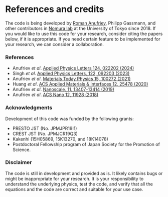 # References and credits

The code is being developed by [Roman Anufriev](https://anufrievroman.com), Philipp Gassmann, and other contributors in [Nomura lab](https://www.nlab.iis.u-tokyo.ac.jp/index-e.html) at the University of Tokyo since 2018. If you would like to use this code for your research, consider citing the papers below, if it is appropriate. If you need certain feature to be implemented for your research, we can consider a collaboration.

### References

* Anufriev _et al_. [Applied Physics Letters 124, 022202 (2024)](https://doi.org/10.1063/5.0180685)
* Singh _et al_. [Applied Physics Letters, 122, 092203 (2023)](https://doi.org/10.1063/5.0137221)
* Anufriev _et al_. [Materials Today Physics 15, 100272 (2021)](https://www.sciencedirect.com/science/article/pii/S2542529320300961)
* Huang _et al_. [ACS Applied Materials & Interfaces 12, 25478 (2020)](https://pubs.acs.org/doi/10.1021/acsami.0c06030)
* Anufriev _et al_. [Nanoscale, 11, 13407-13414 (2019)](https://pubs.rsc.org/en/content/articlehtml/2019/nr/c9nr03863a)
* Anufriev _et al_. [ACS Nano 12, 11928 (2018)](https://pubs.acs.org/doi/abs/10.1021/acsnano.8b07597)

### Acknowledgments

Development of this code was funded by the following grants:

* PRESTO JST (No. JPMJPR19I1)
* CREST JST (No. JPMJCR19Q3)
* Kakenhi (15H05869, 15K13270, and 18K14078)
* Postdoctoral Fellowship program of Japan Society for the Promotion of Science.

### Disclaimer

The code is still in development and provided as is. It likely contains bugs or might be inappropriate for your research. It is your responsibility to understand the underlying physics, test the code, and verify that all the equations and the code are correct and suitable for your use case.
